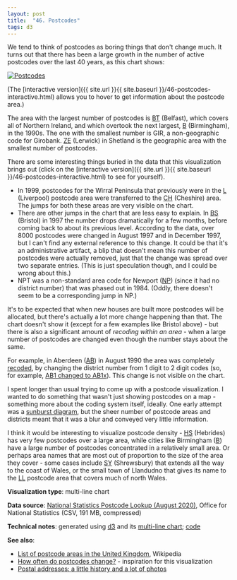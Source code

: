 ```yaml
---
layout: post
title:  "46. Postcodes"
tags: d3
---
```


We tend to think of postcodes as boring things that don't change much. It turns out that there has been a large growth in the number of active postcodes over the last 40 years, as this chart shows:

<a href="{{ site.url }}{{ site.baseurl }}/46-postcodes-interactive.html"><img src="{{ site.url }}{{ site.baseurl }}/assets/img/46-postcodes.svg" alt="Postcodes"/></a>

(The [interactive version]({{ site.url }}{{ site.baseurl }}/46-postcodes-interactive.html) allows you to hover to get information about the postcode area.)

The area with the largest number of postcodes is [BT](https://en.wikipedia.org/wiki/BT_postcode_area) (Belfast), which covers all of Northern Ireland, and which overtook the next largest, [B](https://en.wikipedia.org/wiki/B_postcode_area) (Birmingham), in the 1990s. The one with the smallest number is GIR, a non-geographic code for Girobank. [ZE](https://en.wikipedia.org/wiki/ZE_postcode_area) (Lerwick) in Shetland is the geographic area with the smallest number of postcodes.

There are some interesting things buried in the data that this visualization brings out (click on the [interactive version]({{ site.url }}{{ site.baseurl }}/46-postcodes-interactive.html) to see for yourself).

* In 1999, postcodes for the Wirral Peninsula that previously were in the [L](https://en.wikipedia.org/wiki/L_postcode_area) (Liverpool) postcode area were transferred to the [CH](https://en.wikipedia.org/wiki/CH_postcode_area) (Cheshire) area. The jumps for both these areas are very visible on the chart.
* There are other jumps in the chart that are less easy to explain. In [BS](https://en.wikipedia.org/wiki/BS_postcode_area) (Bristol) in 1997 the number drops dramatically for a few months, before coming back to about its previous level. According to the data, over 8000 postcodes were changed in August 1997 and in December 1997, but I can't find any external reference to this change. It could be that it's an administrative artifact, a blip that doesn't mean this number of postcodes were actually removed, just that the change was spread over two separate entries. (This is just speculation though, and I could be wrong about this.)
* NPT was a non-standard area code for Newport ([NP](https://en.wikipedia.org/wiki/NP_postcode_area)) (since it had no district number) that was phased out in 1984. (Oddly, there doesn't seem to be a corresponding jump in NP.)

It's to be expected that when new houses are built more postcodes will be allocated, but there's actually a lot more change happening than that. The chart doesn't show it (except for a few examples like Bristol above) - but there is also a significant amount of _recoding within an area_ - when a large number of postcodes are changed even though the number stays about the same.

For example, in Aberdeen ([AB](https://en.wikipedia.org/wiki/AB_postcode_area)) in August 1990 the area was completely [recoded](https://en.wikipedia.org/wiki/AB_postcode_area#Coverage), by changing the district number from 1 digit to 2 digit codes (so, for example, [AB1 changed to AB1x](http://www.geograph.org.uk/article/Postal-address-history-and-photo-album/3#ab)). This change is not visible on the chart.

I spent longer than usual trying to come up with a postcode visualization. I wanted to do something that wasn't just showing postcodes on a map - something more about the coding system itself, ideally. One early attempt was a [sunburst diagram](https://observablehq.com/@d3/sunburst), but the sheer number of postcode areas and districts meant that it was a blur and conveyed very little information.

I think it would be interesting to visualize postcode density - [HS](https://en.wikipedia.org/wiki/HS_postcode_area) (Hebrides) has very few postcodes over a large area, while cities like Birmingham ([B](https://en.wikipedia.org/wiki/B_postcode_area)) have a large number of postcodes concentrated in a relatively small area. Or perhaps area names that are most out of proportion to the size of the area they cover - some cases include [SY](https://en.wikipedia.org/wiki/SY_postcode_area) (Shrewsbury) that extends all the way to the coast of Wales, or the small town of Llandudno that gives its name to the [LL](https://en.wikipedia.org/wiki/LL_postcode_area) postcode area that covers much of north Wales.

**Visualization type**: multi-line chart

**Data source**: [National Statistics Postcode Lookup (August 2020)](https://geoportal.statistics.gov.uk/datasets/national-statistics-postcode-lookup-august-2020), Office for National Statistics (CSV, 191 MB, compressed)

**Technical notes**: generated using [d3](https://d3js.org/) and its [multi-line chart](https://observablehq.com/@d3/multi-line-chart); [code](https://github.com/tomwhite/datavision-code/tree/master/46-postcodes)

**See also**:
* [List of postcode areas in the United Kingdom](https://en.wikipedia.org/wiki/List_of_postcode_areas_in_the_United_Kingdom), Wikipedia
* [How often do postcodes change?](https://web.archive.org/web/20151016003852/http://www.listmark.net/blog/how-often-do-postcodes-change) - inspiration for this visualization
* [Postal addresses: a little history and a lot of photos](http://www.geograph.org.uk/article/Postal-address-history-and-photo-album/1#introduction)
